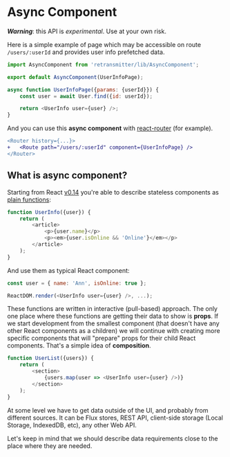 # Async Component

***Warning***: this API is *experimental*. Use at your own risk.

Here is a simple example of page which may be accessible on route `/users/:userId` and provides user info prefetched data.

```javascript
import AsyncComponent from 'retransmitter/lib/AsyncComponent';

export default AsyncComponent(UserInfoPage);

async function UserInfoPage({params: {userId}}) {
	const user = await User.find({id: userId});

	return <UserInfo user={user} />;
}
```

And you can use this **async component** with [react-router](https://github.com/rackt/react-router) (for example).

```diff
<Router history={...}>
+	<Route path="/users/:userId" component={UserInfoPage} />
</Router>
```

## What is async component?

Starting from React [v0.14](http://facebook.github.io/react/blog/2015/10/07/react-v0.14.html) you're able to describe stateless components as [plain functions](http://facebook.github.io/react/blog/2015/10/07/react-v0.14.html#stateless-functional-components):

```javascript
function UserInfo({user}) {
	return (
		<article>
			<p>{user.name}</p>
			<p><em>{user.isOnline && 'Online'}</em></p>
		</article>
	);
}
```

And use them as typical React component:

```javascript
const user = { name: 'Ann', isOnline: true };

ReactDOM.render(<UserInfo user={user} />, ...);
```

These functions are written in interactive (pull-based) approach. The only one place where these functions are getting their data to show is **props**. If we start development from the smallest component (that doesn't have any other React components as a children) we will continue with creating more specific components that will "prepare" props for their child React components. That's a simple idea of **composition**.

```javascript
function UserList({users}) {
	return (
		<section>
			{users.map(user => <UserInfo user={user} />)}
		</section>
	);
}
```

At some level we have to get data outside of the UI, and probably from different sources. It can be Flux stores, REST API, client-side storage (Local Storage, IndexedDB, etc), any other Web API.

Let's keep in mind that we should describe data requirements close to the place where they are needed.

